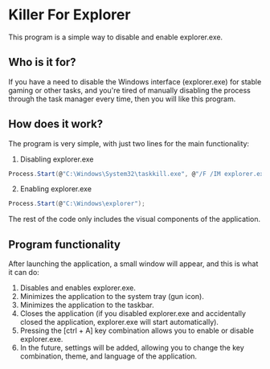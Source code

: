<h1>Killer For Explorer</h1>

This program is a simple way to disable and enable explorer.exe.

<h2>Who is it for?</h2>

If you have a need to disable the Windows interface (explorer.exe) for stable gaming or other tasks, and you're tired of manually disabling the process through the task manager every time, then you will like this program.

<h2>How does it work?</h2>

The program is very simple, with just two lines for the main functionality:

1. Disabling explorer.exe
```csharp
Process.Start(@"C:\Windows\System32\taskkill.exe", @"/F /IM explorer.exe");
```

2. Enabling explorer.exe
```csharp
Process.Start(@"C:\Windows\explorer");
```
The rest of the code only includes the visual components of the application.

<h2>Program functionality</h2>

After launching the application, a small window will appear, and this is what it can do:

1. Disables and enables explorer.exe.
2. Minimizes the application to the system tray (gun icon).
3. Minimizes the application to the taskbar.
4. Closes the application (if you disabled explorer.exe and accidentally closed the application, explorer.exe will start automatically).
5. Pressing the [ctrl + A] key combination allows you to enable or disable explorer.exe.
6. In the future, settings will be added, allowing you to change the key combination, theme, and language of the application.
